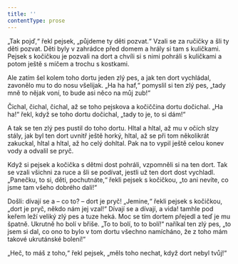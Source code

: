 ```yaml
---
title: ''
contentType: prose
---
```


<section>

„Tak pojď,“ řekl pejsek, „půjdeme ty děti pozvat.“ Vzali se za ručičky a šli ty děti pozvat. Děti byly v zahrádce před domem a hrály si tam s kuličkami. Pejsek s kočičkou je pozvali na dort a chvíli si s nimi pohráli s kuličkami a potom ještě s míčem a trochu s kostkami.

Ale zatím šel kolem toho dortu jeden zlý pes, a jak ten dort vychládal, zavonělo mu to do nosu všelijak. „Ha ha haf,“ pomyslil si ten zlý pes, „tady mně to nějak voní, to bude asi něco na můj zub!“

Čichal, čichal, čichal, až se toho pejskova a kočiččina dortu dočichal. „Ha ha!“ řekl, když se toho dortu dočichal, „tady to je, to si dám!“

A tak se ten zlý pes pustil do toho dortu. Hltal a hltal, až mu v očích slzy stály, jak byl ten dort uvnitř ještě horký, hltal, až se při tom několikrát zakuckal, hltal a hltal, až ho celý dohltal. Pak na to vypil ještě celou konev vody a odvalil se pryč.

Když si pejsek a kočička s dětmi dost pohráli, vzpomněli si na ten dort. Tak se vzali všichni za ruce a šli se podívat, jestli už ten dort dost vychladl. „Panečku, to si, děti, pochutnáte,“ řekli pejsek s kočičkou, „to ani nevíte, co jsme tam všeho dobrého dali!“

Došli: dívají se a – co to? – dort je pryč! „Jemine,“ řekli pejsek s kočičkou, „dort je pryč, někdo nám jej vzal!“ Dívají se a dívají, a vida! tamhle pod keřem leží veliký zlý pes a tuze heká. Moc se tím dortem přejedl a teď je mu špatně. Ukrutně ho bolí v břiše. „To to bolí, to to bolí!“ naříkal ten zlý pes, „to jsem si dal, co ono to bylo v tom dortu všechno namícháno, že z toho mám takové ukrutánské bolení!“

„Heč, to máš z toho,“ řekl pejsek, „měls toho nechat, když dort nebyl tvůj!“

</section>
